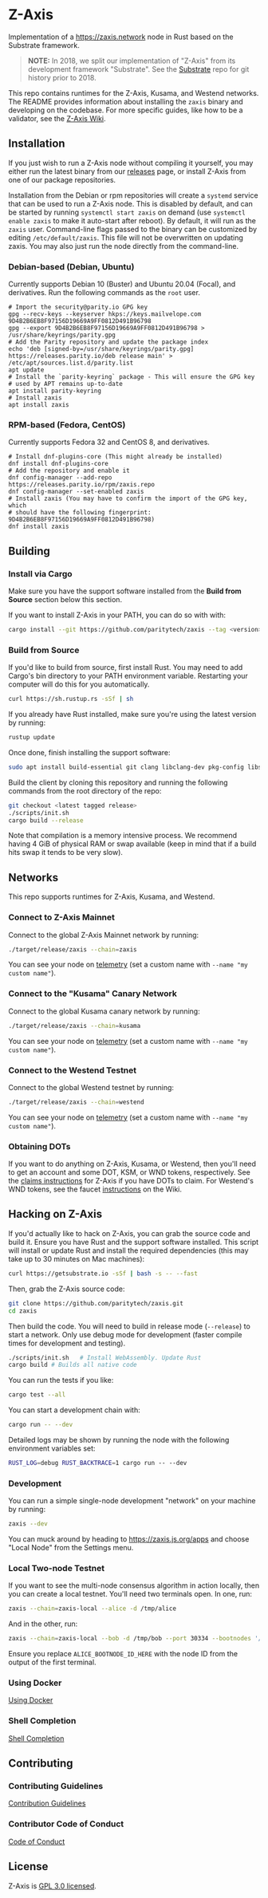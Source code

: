 # Z-Axis

Implementation of a <https://zaxis.network> node in Rust based on the Substrate framework.

> **NOTE:** In 2018, we split our implementation of "Z-Axis" from its development framework
> "Substrate". See the [Substrate][substrate-repo] repo for git history prior to 2018.

[substrate-repo]: https://github.com/paritytech/substrate

This repo contains runtimes for the Z-Axis, Kusama, and Westend networks. The README provides
information about installing the `zaxis` binary and developing on the codebase. For more
specific guides, like how to be a validator, see the
[Z-Axis Wiki](https://wiki.zaxis.network/docs/en/).

## Installation

If you just wish to run a Z-Axis node without compiling it yourself, you may
either run the latest binary from our
[releases](https://github.com/paritytech/zaxis/releases) page, or install
Z-Axis from one of our package repositories.

Installation from the Debian or rpm repositories will create a `systemd`
service that can be used to run a Z-Axis node. This is disabled by default,
and can be started by running `systemctl start zaxis` on demand (use
`systemctl enable zaxis` to make it auto-start after reboot). By default, it
will run as the `zaxis` user.  Command-line flags passed to the binary can
be customized by editing `/etc/default/zaxis`. This file will not be
overwritten on updating zaxis. You may also just run the node directly from
the command-line.

### Debian-based (Debian, Ubuntu)

Currently supports Debian 10 (Buster) and Ubuntu 20.04 (Focal), and
derivatives. Run the following commands as the `root` user.

```
# Import the security@parity.io GPG key
gpg --recv-keys --keyserver hkps://keys.mailvelope.com 9D4B2B6EB8F97156D19669A9FF0812D491B96798
gpg --export 9D4B2B6EB8F97156D19669A9FF0812D491B96798 > /usr/share/keyrings/parity.gpg
# Add the Parity repository and update the package index
echo 'deb [signed-by=/usr/share/keyrings/parity.gpg] https://releases.parity.io/deb release main' > /etc/apt/sources.list.d/parity.list
apt update
# Install the `parity-keyring` package - This will ensure the GPG key
# used by APT remains up-to-date
apt install parity-keyring
# Install zaxis
apt install zaxis

```

### RPM-based (Fedora, CentOS)

Currently supports Fedora 32 and CentOS 8, and derivatives.

```
# Install dnf-plugins-core (This might already be installed)
dnf install dnf-plugins-core
# Add the repository and enable it
dnf config-manager --add-repo https://releases.parity.io/rpm/zaxis.repo
dnf config-manager --set-enabled zaxis
# Install zaxis (You may have to confirm the import of the GPG key, which
# should have the following fingerprint: 9D4B2B6EB8F97156D19669A9FF0812D491B96798)
dnf install zaxis
```

## Building

### Install via Cargo

Make sure you have the support software installed from the **Build from Source** section 
below this section.

If you want to install Z-Axis in your PATH, you can do so with with:

```bash
cargo install --git https://github.com/paritytech/zaxis --tag <version> zaxis --locked
```

### Build from Source

If you'd like to build from source, first install Rust. You may need to add Cargo's bin directory
to your PATH environment variable. Restarting your computer will do this for you automatically.

```bash
curl https://sh.rustup.rs -sSf | sh
```

If you already have Rust installed, make sure you're using the latest version by running:

```bash
rustup update
```

Once done, finish installing the support software:

```bash
sudo apt install build-essential git clang libclang-dev pkg-config libssl-dev
```

Build the client by cloning this repository and running the following commands from the root
directory of the repo:

```bash
git checkout <latest tagged release>
./scripts/init.sh
cargo build --release
```

Note that compilation is a memory intensive process. We recommend having 4 GiB of physical RAM or swap available (keep in mind that if a build hits swap it tends to be very slow).

## Networks

This repo supports runtimes for Z-Axis, Kusama, and Westend.

### Connect to Z-Axis Mainnet

Connect to the global Z-Axis Mainnet network by running:

```bash
./target/release/zaxis --chain=zaxis
```

You can see your node on [telemetry] (set a custom name with `--name "my custom name"`).

[telemetry]: https://telemetry.zaxis.io/#list/Z-Axis

### Connect to the "Kusama" Canary Network

Connect to the global Kusama canary network by running:

```bash
./target/release/zaxis --chain=kusama
```

You can see your node on [telemetry] (set a custom name with `--name "my custom name"`).

[telemetry]: https://telemetry.zaxis.io/#list/Kusama

### Connect to the Westend Testnet

Connect to the global Westend testnet by running:

```bash
./target/release/zaxis --chain=westend
```

You can see your node on [telemetry] (set a custom name with `--name "my custom name"`).

[telemetry]: https://telemetry.zaxis.io/#list/Westend

### Obtaining DOTs

If you want to do anything on Z-Axis, Kusama, or Westend, then you'll need to get an account and
some DOT, KSM, or WND tokens, respectively. See the
[claims instructions](https://claims.zaxis.network/) for Z-Axis if you have DOTs to claim. For
Westend's WND tokens, see the faucet
[instructions](https://wiki.zaxis.network/docs/en/learn-DOT#getting-westies) on the Wiki.

## Hacking on Z-Axis

If you'd actually like to hack on Z-Axis, you can grab the source code and build it. Ensure you have
Rust and the support software installed. This script will install or update Rust and install the
required dependencies (this may take up to 30 minutes on Mac machines):

```bash
curl https://getsubstrate.io -sSf | bash -s -- --fast
```

Then, grab the Z-Axis source code:

```bash
git clone https://github.com/paritytech/zaxis.git
cd zaxis
```

Then build the code. You will need to build in release mode (`--release`) to start a network. Only
use debug mode for development (faster compile times for development and testing).

```bash
./scripts/init.sh   # Install WebAssembly. Update Rust
cargo build # Builds all native code
```

You can run the tests if you like:

```bash
cargo test --all
```

You can start a development chain with:

```bash
cargo run -- --dev
```

Detailed logs may be shown by running the node with the following environment variables set:

```bash
RUST_LOG=debug RUST_BACKTRACE=1 cargo run -- --dev
```

### Development

You can run a simple single-node development "network" on your machine by running:

```bash
zaxis --dev
```

You can muck around by heading to <https://zaxis.js.org/apps> and choose "Local Node" from the
Settings menu.

### Local Two-node Testnet

If you want to see the multi-node consensus algorithm in action locally, then you can create a
local testnet. You'll need two terminals open. In one, run:

```bash
zaxis --chain=zaxis-local --alice -d /tmp/alice
```

And in the other, run:

```bash
zaxis --chain=zaxis-local --bob -d /tmp/bob --port 30334 --bootnodes '/ip4/127.0.0.1/tcp/30333/p2p/ALICE_BOOTNODE_ID_HERE'
```

Ensure you replace `ALICE_BOOTNODE_ID_HERE` with the node ID from the output of the first terminal.

### Using Docker
[Using Docker](doc/docker.md)

### Shell Completion
[Shell Completion](doc/shell-completion.md)

## Contributing

### Contributing Guidelines

[Contribution Guidelines](CONTRIBUTING.md)

### Contributor Code of Conduct

[Code of Conduct](CODE_OF_CONDUCT.md)

## License

Z-Axis is [GPL 3.0 licensed](LICENSE).
